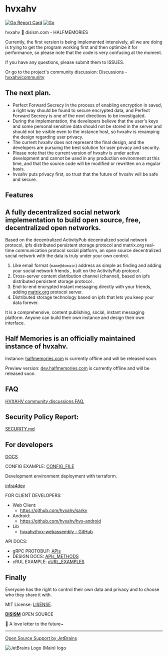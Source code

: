 # hvxahv

[![Go Report Card](https://goreportcard.com/badge/github.com/hvxahv/hvx)](https://goreportcard.com/report/github.com/hvxahv/hvxahv) [![Go](https://github.com/hvxahv/hvxahv/actions/workflows/lint.yml/badge.svg)](https://github.com/hvxahv/hvxahv/actions/workflows/lint.yml)

hvxahv 💜 disism.com - HALFMEMORIES

Currently, the first version is being implemented intensively, all we are doing is trying to get the program working first and then optimize it for performance, so please note that the code is very confusing at the moment.

If you have any questions, please submit them to ISSUES.

Or go to the project's community discussion: Discussions - [hvxahv/community](https://github.com/hvxahv/community/discussions)

## The next plan.
- Perfect Forward Secrecy In the process of enabling encryption in saved, a right way should be found to secure encrypted data, and Perfect Forward Secrecy is one of the next directions to be investigated.
- During the implementation, the developers believe that the user's keys and some personal sensitive data should not be stored in the server and should not be visible even to the instance host, so hvxahv is revamping the design regarding user privacy.
- The current hvxahv does not represent the final design, and the developers are pursuing the best solution for user privacy and security.
- Please note that the current version of hvxahv is under active development and cannot be used in any production environment at this time, and that the source code will be modified or rewritten on a regular basis.
- hvxahv puts privacy first, so trust that the future of hvxahv will be safe and secure.


## Features
## A fully decentralized social network implementation to build open source, free, decentralized open networks.

Based on the decentralized ActivityPub decentralized social network protocol, ipfs distributed persistent storage protocol and matrix.org real-time communication protocol social platform, an open source decentralized social network with the data is truly under your own control.

1. Like email format (`name@domain`) address as simple as finding and adding your social network friends , built on the ActivityPub protocol .
2. Cross-server content distribution channel (channel), based on ipfs distributed persistent storage protocol .
3. End-to-end encrypted instant messaging directly with your friends, adding [matrix.org](http://matrix.org) protocol server.
4. Distributed storage technology based on ipfs that lets you keep your data forever.

It is a comprehensive, content publishing, social, instant messaging platform. Anyone can build their own instance and design their own interface.


## Half Memories is an officially maintained instance of hvxahv.

Instance: [halfmemories.com](https://halfmemories.com) is currently offline and will be released soon.

Preview version: [dev.halfmemories.com](https://dev.halfmemories.com) is currently offline and will be released soon.

## FAQ

[HVXAHV community discussions FAQ.](https://hvxahv.disism.com/faq)

## Security Policy Report:

[SECURITY.md](./SECURITY.md)

## For developers

[DOCS](./docs)

CONFIG EXAMPLE: [CONFIG_FILE](./conf)

Development environment deployment with terraform.

[infra4dev](https://github.com/hvxahv/infra4dev)

FOR CLIENT DEVELOPERS:

- Web Client:
    - https://github.com/hvxahv/sarkv
- Android:
    - https://github.com/hvxahv/hvx-android
- Lib
    - [hvxahv/hvx-webassembly - GitHub](https://github.com/hvxahv/hvx-webassembly)

API DOCS:

- gRPC PROTOBUF: [APIs](./APIs)
- DESIGN DOCS: [APIs_METHODS](./docs/APIs_METHODS.md)
- cRUL EXAMPLE: [cURL_EXAMPLES](./docs/cURL_EXAMPLES)


## Finally

Everyone has the right to control their own data and privacy and to choose who they share it with.

MIT License: [LISENSE](https://github.com/hvxahv/hvxahv/blob/main/LICENSE).

[**DISISM**](https://disism.com) OPEN SOURCE


🍬 A love letter to the future~

---

[Open Source Support by JetBrains](https://jb.gg/OpenSourceSupport)

![JetBrains Logo (Main) logo](https://resources.jetbrains.com/storage/products/company/brand/logos/jb_beam.svg)

